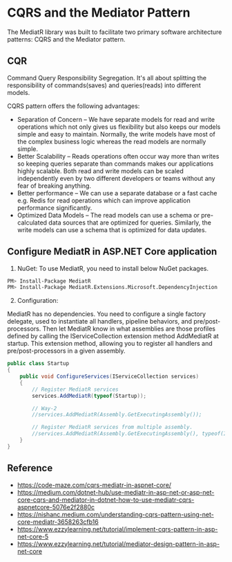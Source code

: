 # CQRS and the Mediator Pattern

The MediatR library was built to facilitate two primary software architecture patterns: CQRS and the Mediator pattern.

## CQR

Command Query Responsibility Segregation.  It's all about splitting the responsibility of commands(saves) and queries(reads)
into different models.

CQRS pattern offers the following advantages:

* Separation of Concern – We have separate models for read and write operations which not only gives us flexibility but also keeps our models simple and easy to maintain. Normally, the write models have most of the complex business logic whereas the read models are normally simple.
* Better Scalability – Reads operations often occur way more than writes so keeping queries separate than commands makes our applications highly scalable. Both read and write models can be scaled independently even by two different developers or teams without any fear of breaking anything.
* Better performance – We can use a separate database or a fast cache e.g. Redis for read operations which can improve application performance significantly.
* Optimized Data Models – The read models can use a schema or pre-calculated data sources that are optimized for queries. Similarly, the write models can use a schema that is optimized for data updates.

## Configure MediatR in ASP.NET Core application

1. NuGet: To use MediatR, you need to install below NuGet packages.

```bash
PM> Install-Package MediatR
PM> Install-Package MediatR.Extensions.Microsoft.DependencyInjection
```

2. Configuration: 

MediatR has no dependencies. You need to configure a single factory delegate, used to instantiate all handlers, pipeline behaviors, and pre/post-processors. Then let MediatR know in what assemblies are those profiles defined by calling the IServiceCollection extension method AddMediatR at startup. This extension method, allowing you to register all handlers and pre/post-processors in a given assembly.

```c#
public class Startup
{
    public void ConfigureServices(IServiceCollection services)
    {
        // Register MediatR services
        services.AddMediatR(typeof(Startup));

        // Way-2
        //services.AddMediatR(Assembly.GetExecutingAssembly());

        // Register MediatR services from multiple assembly.
        //services.AddMediatR(Assembly.GetExecutingAssembly(), typeof(ICustomerService).Assembly);
    }
}
```

## Reference

* https://code-maze.com/cqrs-mediatr-in-aspnet-core/
* https://medium.com/dotnet-hub/use-mediatr-in-asp-net-or-asp-net-core-cqrs-and-mediator-in-dotnet-how-to-use-mediatr-cqrs-aspnetcore-5076e2f2880c
* https://nishanc.medium.com/understanding-cqrs-pattern-using-net-core-mediatr-3658263cfb16
* https://www.ezzylearning.net/tutorial/implement-cqrs-pattern-in-asp-net-core-5
* https://www.ezzylearning.net/tutorial/mediator-design-pattern-in-asp-net-core